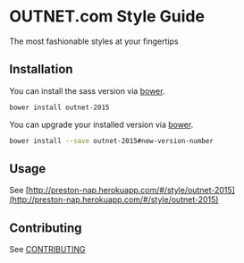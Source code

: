# OUTNET.com Style Guide
The most fashionable styles at your fingertips

## Installation

You can install the sass version via [bower](http://bower.io).
```bash
bower install outnet-2015
```

You can upgrade your installed version via [bower](http://bower.io).
```bash
bower install --save outnet-2015#new-version-number
```

## Usage
See [http://preston-nap.herokuapp.com/#/style/outnet-2015](http://preston-nap.herokuapp.com/#/style/outnet-2015)

## Contributing
See [CONTRIBUTING](https://github.com/NET-A-PORTER/outnet-2015/wiki/Contributing)
